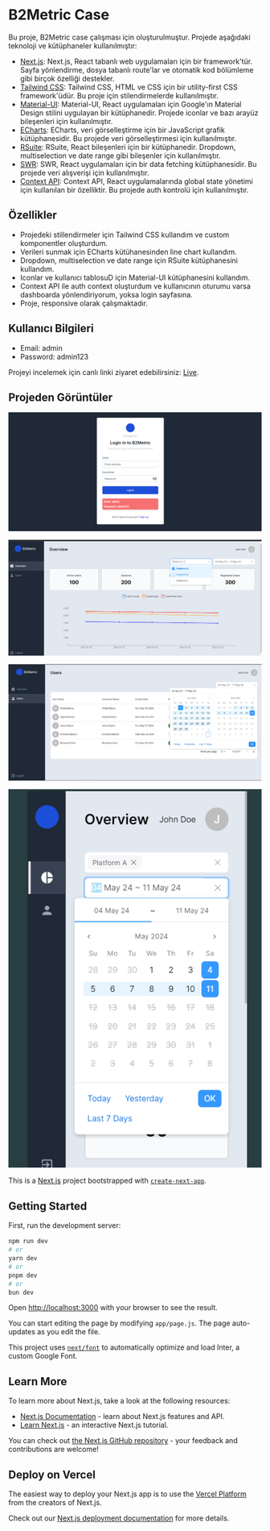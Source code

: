 # B2Metric Case

Bu proje, B2Metric case çalışması için oluşturulmuştur. Projede aşağıdaki teknoloji ve kütüphaneler kullanılmıştır:

- [Next.js](https://nextjs.org/): Next.js, React tabanlı web uygulamaları için bir framework'tür. Sayfa yönlendirme, dosya tabanlı route'lar ve otomatik kod bölümleme gibi birçok özelliği destekler.
- [Tailwind CSS](https://tailwindcss.com/): Tailwind CSS, HTML ve CSS için bir utility-first CSS framework'üdür. Bu proje için stilendirmelerde kullanılmıştır.
- [Material-UI](https://mui.com/): Material-UI, React uygulamaları için Google'ın Material Design stilini uygulayan bir kütüphanedir. Projede iconlar ve bazı arayüz bileşenleri için kullanılmıştır.
- [ECharts](https://echarts.apache.org/): ECharts, veri görselleştirme için bir JavaScript grafik kütüphanesidir. Bu projede veri görselleştirmesi için kullanılmıştır.
- [RSuite](https://rsuitejs.com/): RSuite, React bileşenleri için bir kütüphanedir. Dropdown, multiselection ve date range gibi bileşenler için kullanılmıştır.
- [SWR](https://swr.vercel.app/): SWR, React uygulamaları için bir data fetching kütüphanesidir. Bu projede veri alışverişi için kullanılmıştır.
- [Context API](https://reactjs.org/docs/context.html): Context API, React uygulamalarında global state yönetimi için kullanılan bir özelliktir. Bu projede auth kontrolü için kullanılmıştır.

## Özellikler

- Projedeki stillendirmeler için Tailwind CSS kullandım ve custom komponentler oluşturdum.
- Verileri sunmak için ECharts kütühanesinden line chart kullandım.
- Dropdown, multiselection ve date range için RSuite kütüphanesini kullandım.
- Iconlar ve kullanıcı tablosuD için Material-UI kütüphanesini kullandım.
- Context API ile auth context oluşturdum ve kullanıcının oturumu varsa dashboarda yönlendiriyorum, yoksa login sayfasına.
- Proje, responsive olarak çalışmaktadır.

## Kullanıcı Bilgileri

- Email: admin
- Password: admin123

Projeyi incelemek için canlı linki ziyaret edebilirsiniz: [Live](proje_canli_linki).

## Projeden Görüntüler

![SS1](/public/ss1.png)

![SS2](/public/ss2.png)

![SS3](/public/ss3.png)

![SS4](/public/ss4.png)

This is a [Next.js](https://nextjs.org/) project bootstrapped with [`create-next-app`](https://github.com/vercel/next.js/tree/canary/packages/create-next-app).

## Getting Started

First, run the development server:

```bash
npm run dev
# or
yarn dev
# or
pnpm dev
# or
bun dev
```

Open [http://localhost:3000](http://localhost:3000) with your browser to see the result.

You can start editing the page by modifying `app/page.js`. The page auto-updates as you edit the file.

This project uses [`next/font`](https://nextjs.org/docs/basic-features/font-optimization) to automatically optimize and load Inter, a custom Google Font.

## Learn More

To learn more about Next.js, take a look at the following resources:

- [Next.js Documentation](https://nextjs.org/docs) - learn about Next.js features and API.
- [Learn Next.js](https://nextjs.org/learn) - an interactive Next.js tutorial.

You can check out [the Next.js GitHub repository](https://github.com/vercel/next.js/) - your feedback and contributions are welcome!

## Deploy on Vercel

The easiest way to deploy your Next.js app is to use the [Vercel Platform](https://vercel.com/new?utm_medium=default-template&filter=next.js&utm_source=create-next-app&utm_campaign=create-next-app-readme) from the creators of Next.js.

Check out our [Next.js deployment documentation](https://nextjs.org/docs/deployment) for more details.
